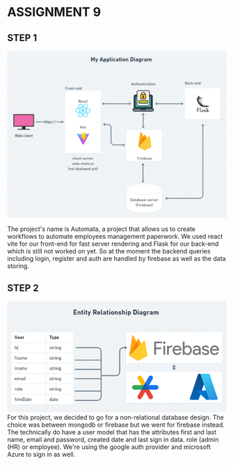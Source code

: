 # ASSIGNMENT 9

## STEP 1

![Component Diagram](step1.png)

The project's name is Automata, a project that allows us to create workflows to automate employees management paperwork. We used react vite for our front-end for fast server rendering and Flask for our back-end which is still not worked on yet. So at the moment the backend queries including login, register and auth are handled by firebase as well as the data storing.

## STEP 2

![Component Diagram](step2.png)
For this project, we decided to go for a non-relational database design. The choice was between mongodb or firebase but we went for firebase instead. The technically do have a user model that has the attributes first and last name, email and password, created date and last sign in data. role (admin (HR) or employee). We're using the google auth provider and microsoft Azure to sign in as well.
